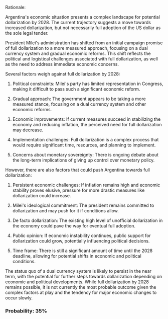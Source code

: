 Rationale:

Argentina's economic situation presents a complex landscape for potential dollarization by 2028. The current trajectory suggests a move towards increased dollarization, but not necessarily full adoption of the US dollar as the sole legal tender.

President Milei's administration has shifted from an initial campaign promise of full dollarization to a more measured approach, focusing on a dual currency system and gradual economic reforms. This shift reflects the political and logistical challenges associated with full dollarization, as well as the need to address immediate economic concerns.

Several factors weigh against full dollarization by 2028:

1. Political constraints: Milei's party has limited representation in Congress, making it difficult to pass such a significant economic reform.

2. Gradual approach: The government appears to be taking a more measured stance, focusing on a dual currency system and other economic reforms.

3. Economic improvements: If current measures succeed in stabilizing the economy and reducing inflation, the perceived need for full dollarization may decrease.

4. Implementation challenges: Full dollarization is a complex process that would require significant time, resources, and planning to implement.

5. Concerns about monetary sovereignty: There is ongoing debate about the long-term implications of giving up control over monetary policy.

However, there are also factors that could push Argentina towards full dollarization:

1. Persistent economic challenges: If inflation remains high and economic stability proves elusive, pressure for more drastic measures like dollarization could increase.

2. Milei's ideological commitment: The president remains committed to dollarization and may push for it if conditions allow.

3. De facto dollarization: The existing high level of unofficial dollarization in the economy could pave the way for eventual full adoption.

4. Public opinion: If economic instability continues, public support for dollarization could grow, potentially influencing political decisions.

5. Time frame: There is still a significant amount of time until the 2028 deadline, allowing for potential shifts in economic and political conditions.

The status quo of a dual currency system is likely to persist in the near term, with the potential for further steps towards dollarization depending on economic and political developments. While full dollarization by 2028 remains possible, it is not currently the most probable outcome given the complex factors at play and the tendency for major economic changes to occur slowly.

### Probability: 35%